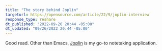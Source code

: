 ```yaml
---
title: "The story behind Joplin"
targeturl: https://opensource.com/article/22/9/joplin-interview 
response_type: reshare
dt_published: "2022-09-26 20:44 -05:00"
dt_updated: "09/26/2022 20:44 -05:00"
---
```


Good read. Other than Emacs, [Joplin](https://joplinapp.org/) is my go-to notetaking application. 
